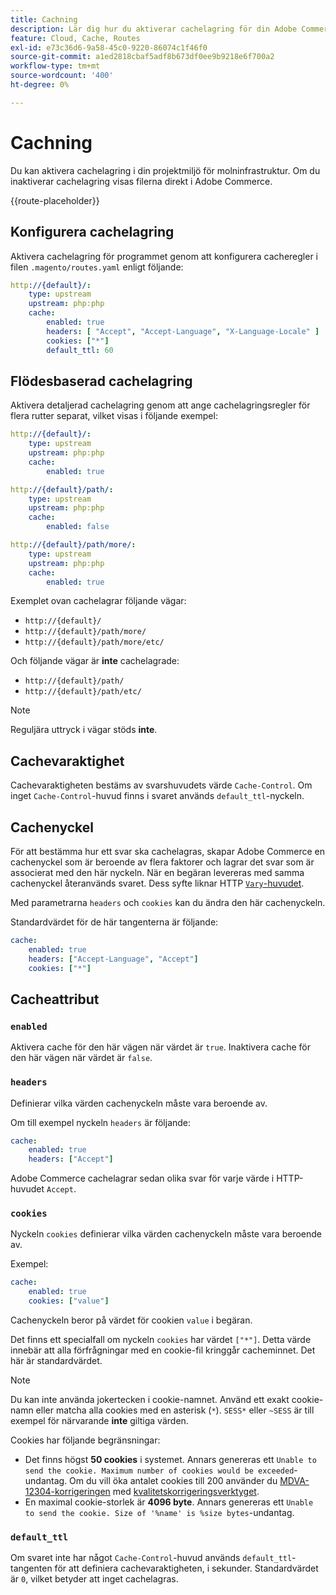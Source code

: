 ```yaml
---
title: Cachning
description: Lär dig hur du aktiverar cachelagring för din Adobe Commerce i molnmiljöer.
feature: Cloud, Cache, Routes
exl-id: e73c36d6-9a58-45c0-9220-86074c1f46f0
source-git-commit: a1ed2818cbaf5adf8b673df0ee9b9218e6f700a2
workflow-type: tm+mt
source-wordcount: '400'
ht-degree: 0%

---
```


# Cachning

Du kan aktivera cachelagring i din projektmiljö för molninfrastruktur. Om du inaktiverar cachelagring visas filerna direkt i Adobe Commerce.

{{route-placeholder}}

## Konfigurera cachelagring

Aktivera cachelagring för programmet genom att konfigurera cacheregler i filen `.magento/routes.yaml` enligt följande:

```yaml
http://{default}/:
    type: upstream
    upstream: php:php
    cache:
        enabled: true
        headers: [ "Accept", "Accept-Language", "X-Language-Locale" ]
        cookies: ["*"]
        default_ttl: 60
```

## Flödesbaserad cachelagring

Aktivera detaljerad cachelagring genom att ange cachelagringsregler för flera rutter separat, vilket visas i följande exempel:

```yaml
http://{default}/:
    type: upstream
    upstream: php:php
    cache:
        enabled: true

http://{default}/path/:
    type: upstream
    upstream: php:php
    cache:
        enabled: false

http://{default}/path/more/:
    type: upstream
    upstream: php:php
    cache:
        enabled: true
```

Exemplet ovan cachelagrar följande vägar:

- `http://{default}/`
- `http://{default}/path/more/`
- `http://{default}/path/more/etc/`

Och följande vägar är **inte** cachelagrade:

- `http://{default}/path/`
- `http://{default}/path/etc/`

>[!NOTE]
>
>Reguljära uttryck i vägar stöds **inte**.

## Cachevaraktighet

Cachevaraktigheten bestäms av svarshuvudets värde `Cache-Control`. Om inget `Cache-Control`-huvud finns i svaret används `default_ttl`-nyckeln.

## Cachenyckel

För att bestämma hur ett svar ska cachelagras, skapar Adobe Commerce en cachenyckel som är beroende av flera faktorer och lagrar det svar som är associerat med den här nyckeln. När en begäran levereras med samma cachenyckel återanvänds svaret. Dess syfte liknar HTTP [`Vary`-huvudet &#x200B;](https://www.w3.org/Protocols/rfc2616/rfc2616-sec14.html#sec14.44).

Med parametrarna `headers` och `cookies` kan du ändra den här cachenyckeln.

Standardvärdet för de här tangenterna är följande:

```yaml
cache:
    enabled: true
    headers: ["Accept-Language", "Accept"]
    cookies: ["*"]
```

## Cacheattribut

### `enabled`

Aktivera cache för den här vägen när värdet är `true`. Inaktivera cache för den här vägen när värdet är `false`.

### `headers`

Definierar vilka värden cachenyckeln måste vara beroende av.

Om till exempel nyckeln `headers` är följande:

```yaml
cache:
    enabled: true
    headers: ["Accept"]
```

Adobe Commerce cachelagrar sedan olika svar för varje värde i HTTP-huvudet `Accept`.

### `cookies`

Nyckeln `cookies` definierar vilka värden cachenyckeln måste vara beroende av.

Exempel:

```yaml
cache:
    enabled: true
    cookies: ["value"]
```

Cachenyckeln beror på värdet för cookien `value` i begäran.

Det finns ett specialfall om nyckeln `cookies` har värdet `["*"]`. Detta värde innebär att alla förfrågningar med en cookie-fil kringgår cacheminnet. Det här är standardvärdet.

>[!NOTE]
>
>Du kan inte använda jokertecken i cookie-namnet. Använd ett exakt cookie-namn eller matcha alla cookies med en asterisk (`*`). `SESS*` eller `~SESS` är till exempel för närvarande **inte** giltiga värden.

Cookies har följande begränsningar:

- Det finns högst **50 cookies** i systemet. Annars genereras ett `Unable to send the cookie. Maximum number of cookies would be exceeded`-undantag. Om du vill öka antalet cookies till 200 använder du [MDVA-12304-korrigeringen](https://experienceleague.adobe.com/docs/commerce-operations/tools/quality-patches-tool/release-notes.html?lang=sv-SE) med [kvalitetskorrigeringsverktyget](https://experienceleague.adobe.com/sv/docs/commerce-learn/tutorials/tools/quality-patch-tool).
- En maximal cookie-storlek är **4096 byte**. Annars genereras ett `Unable to send the cookie. Size of '%name' is %size bytes`-undantag.

### `default_ttl`

Om svaret inte har något `Cache-Control`-huvud används `default_ttl`-tangenten för att definiera cachevaraktigheten, i sekunder. Standardvärdet är `0`, vilket betyder att inget cachelagras.
